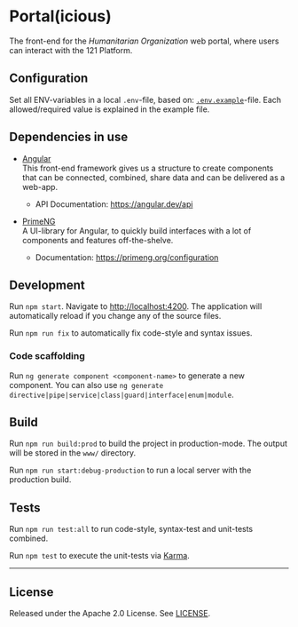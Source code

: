 # Portal(icious)

The front-end for the _Humanitarian Organization_ web portal, where users can interact with the 121 Platform.

## Configuration

Set all ENV-variables in a local `.env`-file, based on: [`.env.example`](.env.example)-file. Each allowed/required value is explained in the example file.

## Dependencies in use

- [Angular](https://angular.dev/overview)  
  This front-end framework gives us a structure to create components that can be connected, combined, share data and can be delivered as a web-app.

  - API Documentation: <https://angular.dev/api>

- [PrimeNG](https://primeng.org/)  
  A UI-library for Angular, to quickly build interfaces with a lot of components and features off-the-shelve.

  - Documentation: <https://primeng.org/configuration>

## Development

Run `npm start`. Navigate to <http://localhost:4200>. The application will automatically reload if you change any of the source files.

Run `npm run fix` to automatically fix code-style and syntax issues.

### Code scaffolding

Run `ng generate component <component-name>` to generate a new component. You can also use `ng generate directive|pipe|service|class|guard|interface|enum|module`.

## Build

Run `npm run build:prod` to build the project in production-mode. The output will be stored in the `www/` directory.

Run `npm run start:debug-production` to run a local server with the production build.

## Tests

Run `npm run test:all` to run code-style, syntax-test and unit-tests combined.

Run `npm test` to execute the unit-tests via [Karma](https://karma-runner.github.io).

---

## License

Released under the Apache 2.0 License. See [LICENSE](LICENSE).
